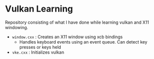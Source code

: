 # Vulkan Learning

Repository consisting of what I have done while learning vulkan and X11 windowing.

- `window.cxx` : Creates an X11 window using xcb bindings
    - Handles keyboard events using an event queue. Can detect key presses or keys held
- `vke.cxx` : Initializes vulkan
